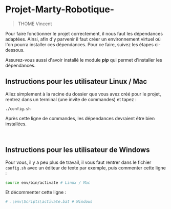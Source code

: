 # Projet-Marty-Robotique-

> THOME Vincent


Pour faire fonctionner le projet correctement, il nous faut les dépendances adaptées.
Ainsi, afin d'y parvenir il faut créer un environnement virtuel où l'on pourra installer ces dépendances. Pour ce faire, suivez les étapes ci-dessous.

Assurez-vous aussi d'avoir installé le module ***pip*** qui permet d'installer les dépendances.


## Instructions pour les utilisateur Linux / Mac

Allez simplement à la racine du dossier que vous avez créé pour le projet, rentrez dans un terminal (une invite de commandes) et tapez :

```
./config.sh
```

Après cette ligne de commandes, les dépendances devraient être bien installées.

<br>

## Instructions pour les utilisateur de Windows

Pour vous, il y a peu plus de travail, il vous faut rentrer dans le fichier `config.sh` avec un éditeur de texte par exemple, puis commenter cette ligne :

```sh
source env/bin/activate # Linux / Mac
```

Et décommenter cette ligne :

```sh
# .\env\Scripts\activate.bat # Windows
```

